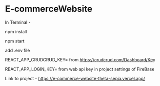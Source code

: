 # E-commerceWebsite

In Terminal -

npm install

npm start

add .env file

REACT_APP_CRUDCRUD_KEY= from https://crudcrud.com/Dashboard/Key

REACT_APP_LOGIN_KEY= from web api key in project settings of FireBase

Link to project - https://e-commerce-website-theta-sepia.vercel.app/

